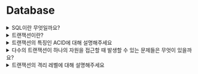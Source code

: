 # Database
<details>
<summary>SQL이란 무엇일까요?</summary>

<br>

SQL(Structured Query Language)란 관계형 데이터베이스 관리 시스템의 데이터를 관리하기 위해 설계된 특수 목적의 프로그래밍 언어이며 관계형 데이터베이스 관리 시스템에서 자료의 검색, 관리, 데이터베이스 스키마 생성과 수정, 데이터베이스 객체 접근 조정 관리를 위해 고안되었다.

</details>


<details>
<summary>트랜잭션이란?</summary>

<br>

- 트렌잭션이란 데이터베이스의 상태를 변화시키기 위해 수행하는 작업의 단위 또는 한꺼번에 모두 수행되어야 할 일련의 연산들을 뜻한다.
- 트랜잭션은 데이터의 정합성을 보장하기 위해 고안되었으며 데이터베이스 시스템에서 병행제어 및 회복 작업을 할 시 처리되는 작업의 논리적인 단위가 된다.

[트랜잭션이란?](https://seongwon.dev/Database/20221001-트랜잭션이란/)

</details>


<details>
<summary>트랜잭션의 특징인 ACID에 대해 설명해주세요 </summary>

<br>

- Atimicity(원자성)
  - 트랜잭션의 연산은 DB에 모두 반영되거나 아예 반영되지 않아야 한다,
- Consistency(일관성)
  - 트랜잭션이 성공적으로 작업을 수행한 후에도 데이터베이스는 일관성있는 상태를 유지해야한다.
  - e.g. 돈을 송금하기 전/후의 돈의 총 합은 같아야 한다.
- Isolation(독립성)
  - 둘 이상의 트랜잭션이 실행되고 있을 경우 어떤 트랜잭션이라도 다른 트랜잭션의 연산에 끼어들 수 없다.
- Durability(지속성, 영속성)
  - 성공적으로 수행을 마친 트랜잭션의 결과는 시스템이 고장나도 영구적으로 반영되어야 한다.

[트랜잭션이란?](https://seongwon.dev/Database/20221001-트랜잭션이란/#트랜젝션의-특징-acid)

</details>


<details>
<summary>다수의 트랜잭션이 하나의 자원을 접근할 때 발생할 수 있는 문제들은 무엇이 있을까요?</summary>

<br>

- Dirty Read
  - Uncommitted 결과를 다른 트랜젝션에서 확인하는 현상을 말한다.
- Non-Repeatable Read
  - 하나의 트랜잭션에서 같은 데이터를 두 번 조회하였을 때 같은 결과를 가져와야 한다는 REPEATABLE READ정합성에 어긋나게 다른 데이터를 읽어오는 문제이다.
- Phantom Read
  - 한 트랜잭션 안에서 일정 범위의 레코드를 두 번 이상 읽었을 때, 첫번째 쿼리에서 없던 데이터가 두번째 쿼리에서 나타나는 현상이다.

[트랜잭션이란?](https://seongwon.dev/Database/20221001-트랜잭션이란/#다수의-트랜젝션이-하나의-자원을-경쟁할-때의-문제들)

[트랜잭션의 격리수준(Isolation level)이란?](https://seongwon.dev/Database/20221022-트랜잭션-격리수준이란/)

</details>


<details>
<summary>트랜잭션의 격리 레벨에 대해 설명해주세요</summary>

<br>

트랜잭션 격리수준이란 여러 트랜잭션이 동시에 처리될 떄 특정 트랜잭션이 다른 트랜잭션에서 변경하거나 조회하는 데이터를 볼 수 있게 허용할지 말지를 결정하는 것입니다. 격리 수준을 어떻게 설정하느에 따라 데이터 부정합 문제와 성능에 영향을 줄 수 있다.

격리 수준은 `READ UNCOMMITTED`(Level0), `READ COMMITTED`(Level1), `REPEATABLE READ`(Level2), `SERIALIZABLE`(Level3)이 존재한다.

### READ UNCOMMITTED

- 트랜잭션의 변경 내용을 commit 여부의 상관없이 다른 트랜잭션이 조회할 수 있다.
- 격리가 되지 않은 상태라 **Dirty Read, Non-Repeatable Read, Phantom Read가 모두 발생할 수 있다.**

### READ COMMITTED

- 트랜잭션에서 데이터를 변경하였더라도 Commit이 완료된 데이터만 다른 트랜잭션에서 조회할 수 있다.
- MySQL에서는 언두로그를 이용해 데이터의 변경이 발생하면 변경 이전 데이터를 언두(Undo)로그에 복사하고 조회 요청이 오면 언두로그의 데이터를 반환하는 구조로 동작하여 다른 트랜잭션들에게는 변경 이전의 데이터를 보여주는 구조로 동작하여 Dirty Read를 해결하였다.
- **Non-Repeatable Read, Phantom Read가 발생할 수 있다.**

### REPEATABLE READ

- 하나의 트랜잭션에서 같은 데이터를 두 번 조회하였을 때 같은 결과를 가져오는 REAPETABLE READ를 보장한다.
- MySQL InnoDB에서는 MVCC 방식으로 언두 영역에 백업해둔 데이터를 이용해 하나의 트랜잭션에서 발생하는 같은 조회 쿼리에 대해서는 동일한 결과를 보장하고 있다. → 각각의 트랜잭션은 언두로그에서 자신이 부여받은 트랜잭션 ID보다 더 작은 ID의 데이터만 볼 수 있다.
- **Phantom Read가 발생할 수 있다.** (MySQL InnoDB는 넥스트 키 락 덕분에 REPEATABLE READ에서도 발생하지 않는다.)

### Serialize

- 한 트랜잭션에서 읽기, 쓰기 등의 모든 데이터들은 다른 트랜잭션이 접근할 수 없게 한다.
- 모든 동작이 직렬화하게 작동하여 완벽한 읽기 일관성 모드를 제공한다.
- 데이터에 접근하는 것 만으로도 다른 트랜잭션은 해당 데이터에 접근할 수 없기에 REPEATABLE READ에서 발생하는 Phantom Read는 발생하지 않는다.

[트랜잭션의 격리수준(Isolation level)이란?](https://seongwon.dev/Database/20221022-트랜잭션-격리수준이란/)

</details>
